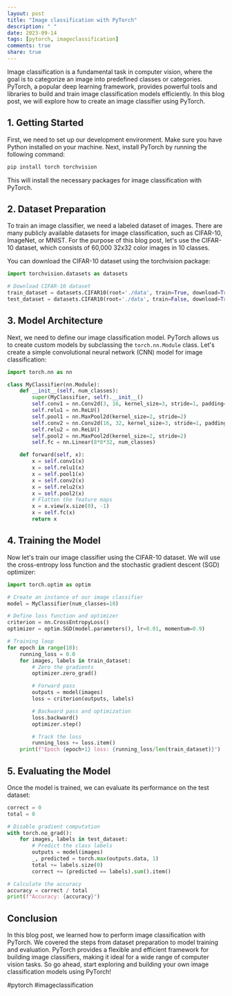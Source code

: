 ```yaml
---
layout: post
title: "Image classification with PyTorch"
description: " "
date: 2023-09-14
tags: [pytorch, imageclassification]
comments: true
share: true
---
```


Image classification is a fundamental task in computer vision, where the goal is to categorize an image into predefined classes or categories. PyTorch, a popular deep learning framework, provides powerful tools and libraries to build and train image classification models efficiently. In this blog post, we will explore how to create an image classifier using PyTorch.

## 1. Getting Started

First, we need to set up our development environment. Make sure you have Python installed on your machine. Next, install PyTorch by running the following command:

```bash
pip install torch torchvision
```

This will install the necessary packages for image classification with PyTorch.

## 2. Dataset Preparation

To train an image classifier, we need a labeled dataset of images. There are many publicly available datasets for image classification, such as CIFAR-10, ImageNet, or MNIST. For the purpose of this blog post, let's use the CIFAR-10 dataset, which consists of 60,000 32x32 color images in 10 classes.

You can download the CIFAR-10 dataset using the torchvision package:

```python
import torchvision.datasets as datasets

# Download CIFAR-10 dataset
train_dataset = datasets.CIFAR10(root='./data', train=True, download=True)
test_dataset = datasets.CIFAR10(root='./data', train=False, download=True)
```

## 3. Model Architecture

Next, we need to define our image classification model. PyTorch allows us to create custom models by subclassing the `torch.nn.Module` class. Let's create a simple convolutional neural network (CNN) model for image classification:

```python
import torch.nn as nn

class MyClassifier(nn.Module):
    def __init__(self, num_classes):
        super(MyClassifier, self).__init__()
        self.conv1 = nn.Conv2d(3, 16, kernel_size=3, stride=1, padding=1)
        self.relu1 = nn.ReLU()
        self.pool1 = nn.MaxPool2d(kernel_size=2, stride=2)
        self.conv2 = nn.Conv2d(16, 32, kernel_size=3, stride=1, padding=1)
        self.relu2 = nn.ReLU()
        self.pool2 = nn.MaxPool2d(kernel_size=2, stride=2)
        self.fc = nn.Linear(8*8*32, num_classes)

    def forward(self, x):
        x = self.conv1(x)
        x = self.relu1(x)
        x = self.pool1(x)
        x = self.conv2(x)
        x = self.relu2(x)
        x = self.pool2(x)
        # Flatten the feature maps
        x = x.view(x.size(0), -1)
        x = self.fc(x)
        return x
```

## 4. Training the Model

Now let's train our image classifier using the CIFAR-10 dataset. We will use the cross-entropy loss function and the stochastic gradient descent (SGD) optimizer:

```python
import torch.optim as optim

# Create an instance of our image classifier
model = MyClassifier(num_classes=10)

# Define loss function and optimizer
criterion = nn.CrossEntropyLoss()
optimizer = optim.SGD(model.parameters(), lr=0.01, momentum=0.9)

# Training loop
for epoch in range(10):
    running_loss = 0.0
    for images, labels in train_dataset:
        # Zero the gradients
        optimizer.zero_grad()

        # Forward pass
        outputs = model(images)
        loss = criterion(outputs, labels)

        # Backward pass and optimization
        loss.backward()
        optimizer.step()

        # Track the loss
        running_loss += loss.item()
    print(f"Epoch {epoch+1} loss: {running_loss/len(train_dataset)}")
```

## 5. Evaluating the Model

Once the model is trained, we can evaluate its performance on the test dataset:

```python
correct = 0
total = 0

# Disable gradient computation
with torch.no_grad():
    for images, labels in test_dataset:
        # Predict the class labels
        outputs = model(images)
        _, predicted = torch.max(outputs.data, 1)
        total += labels.size(0)
        correct += (predicted == labels).sum().item()

# Calculate the accuracy
accuracy = correct / total
print(f"Accuracy: {accuracy}")
```

## Conclusion

In this blog post, we learned how to perform image classification with PyTorch. We covered the steps from dataset preparation to model training and evaluation. PyTorch provides a flexible and efficient framework for building image classifiers, making it ideal for a wide range of computer vision tasks. So go ahead, start exploring and building your own image classification models using PyTorch!

#pytorch #imageclassification